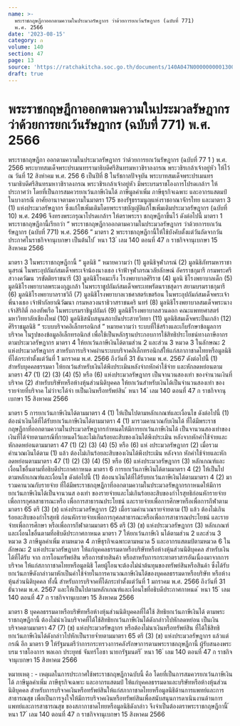 ```yaml
---
name: >-
  พระราชกฤษฎีกาออกตามความในประมวลรัษฎากร ว่าด้วยการยกเว้นรัษฎากร (ฉบับที่ 771)
  พ.ศ. 2566
date: '2023-08-15'
category: ก
volume: 140
section: 47
page: 13
source: 'https://ratchakitcha.soc.go.th/documents/140A047N0000000001300.pdf'
draft: true
---
```


# พระราชกฤษฎีกาออกตามความในประมวลรัษฎากร ว่าด้วยการยกเว้นรัษฎากร (ฉบับที่ 771) พ.ศ. 2566

พระราชกฤษฎีกา ออกตามความในประมวลรัษฎากร ว่าด้วยการยกเว้นรัษฎากร (ฉบับที่ 77 1 ) พ.ศ. 2566 พระบาทสมเด็จพระปรเมนทรรามาธิบดีศรีสินทรมหาวชิราลงกรณ พระวชิรเกล้าเจ้าอยู่หัว ให้ไว้ ณ วันที่ 12 สิงหำคม พ.ศ. 256 6 เป็นปีที่ 8 ในรัชกาลปัจจุบัน พระบาทสมเด็จพระปรเมนทรรามาธิบดีศรีสินทรมหาวชิราลงกรณ พระวชิรเกล้าเจ้าอยู่หัว มีพระบรมราชโองการโปรดเกล้าฯ ให้ประกาศว่า โดยที่เป็นการสมควรยกเว้นภาษีเงินได้ ภาษีมูลค่าเพิ่ม ภาษีธุรกิจเฉพาะ และอากรแสตมป์ ในบางกรณี อาศัยอานาจตามความในมาตรา 175 ของรัฐธรรมนูญแห่งราชอาณาจักรไทย และมาตรา 3 (1) แห่งประมวลรัษฎากร ซึ่งแก้ไขเพิ่มเติมโดยพระราชบัญญัติแก้ไขเพิ่มเติมประมวลรัษฎากร (ฉบับที่ 10) พ.ศ. 2496 จึงทรงพระกรุณาโปรดเกล้าฯ ให้ตราพระรา ชกฤษฎีกาขึ้นไว้ ดังต่อไปนี้ มาตรา 1 พระราชกฤษฎีกานี้เรียกว่า “ พระราชกฤษฎีกาออกตามความในประมวลรัษฎากร ว่าด้วยการยกเว้นรัษฎากร (ฉบับที่ 771) พ.ศ. 2566 ” มาตรา 2 พระราชกฤษฎีกานี้ให้ใช้บังคับตั้งแต่วันถัดจากวันประกาศในราชกิจจานุเบกษา เป็นต้นไป ้ หนา 13 ่ เลม 140 ตอนที่ 47 ก ราชกิจจานุเบกษา 15 สิงหาคม 2566

มาตรา 3 ในพระราชกฤษฎีกานี้ “ มูลนิธิ ” หมายความว่า (1) มูลนิธิจุฬาภรณ์ (2) มูลนิธิภัทรมหาราชานุสรณ์ ในพระอุปถัมภ์สมเด็จพระเจ้าน้องนางเธอ เจ้าฟ้าจุฬาภรณวลัยลักษณ์ อัครราชกุมารี กรมพระศรีสวางควัฒน วรขัตติยราชนารี (3) มูลนิธิโรคมะเร็ง โรงพยาบาลศิริราช (4) มูลนิ ธิโรงพยาบาลเด็ก (5) มูลนิธิโรงพยาบาลพระมงกุฎเกล้า ในพระราชูปถัมภ์สมเด็จพระเทพรัตนราชสุดาฯ สยามบรมราชกุมารี (6) มูลนิธิโรงพยาบาลราชวิถี (7) มูลนิธิโรงพยาบาลเวชศาสตร์เขตร้อน ในพระอุปถัมภ์สมเด็จพระเจ้าพี่นางเธอ เจ้าฟ้ากัลยาณิวัฒนา กรมหลวงนราธิวาสราชนคริ นทร์ (8) มูลนิธิโรงพยาบาลสมเด็จพระนางเจ้าสิริกิติ์ กองทัพเรือ ในพระบรมราชินูปถัมภ์ (9) มูลนิธิโรงพยาบาลสวนดอก คณะแพทยศาสตร์ มหาวิทยาลัยเชียงใหม่ (10) มูลนิธิสนับสนุนสถาบันประสาทวิทยา (11) มูลนิธิสมเด็จพระปิ่นเกล้า (12) ศิริราชมูลนิธิ “ ระบบบริจาคอิเล็กทรอนิกส์ ” หมายความว่า ระบบที่ใช้สร้างและเก็บรักษาข้อมูลการบริจาค ในรูปของข้อมูลอิเล็กทรอนิกส์ เพื่อใช้เป็นหลักฐานประกอบการใช้สิทธิประโยชน์ทางภาษีอากร ตามประมวลรัษฎากร มาตรา 4 ให้ยกเว้นภาษีเงินได้ตามส่วน 2 และส่วน 3 หมวด 3 ในลักษณะ 2 แห่งประมวลรัษฎากร สาหรับการบริจาคผ่านระบบบริจาคอิเล็กทรอนิกส์ให้แก่สภากาชาดไทยหรือมูลนิธิ ที่ได้กระทำตั้งแต่วันที่ 1 มกราคม พ.ศ. 2566 ถึงวันที่ 31 ธันวาคม พ.ศ. 2567 ดังต่อไปนี้ (1) สำหรับบุคคลธรรมดา ให้ยกเว้นสำหรับเงินได้พึงประเมินหลังจำกหักค่าใช้จ่าย และหักลดหย่อนตามมาตรา 47 (1) (2) (3) (4) (5) หรือ (6) แห่งประมวลรัษฎากร เป็นจานวนสองเท่า ของจำนวนเงินที่บริจาค (2) สำหรับบริษัทหรือห้างหุ้นส่วนนิติบุคคล ให้ยกเว้นสำหรับเงินได้เป็นจำนวนสองเท่า ของรายจ่ายที่บริจาค ไม่ว่าจะได้จ่า ยเป็นเงินหรือทรัพย์สิน ้ หนา 14 ่ เลม 140 ตอนที่ 47 ก ราชกิจจานุเบกษา 15 สิงหาคม 2566

มาตรา 5 การยกเว้นภาษีเงินได้ตามมาตรา 4 (1) ให้เป็นไปตามหลักเกณฑ์และเงื่อนไข ดังต่อไปนี้ (1) ต้องนำเงินได้ที่ได้รับยกเว้นภาษีเงินได้ตามมาตรา 4 (1) มารวมคานวณกับเงินได้ ที่ได้มีพระราชกฤษฎีกาที่ออกตามความในประมวลรัษฎากรกำหนดให้มีการยกเว้นภาษีเงินได้ เป็นจานวนสองเท่าของเงินที่ได้จ่ายตามกรณีที่กาหนดไว้และไม่เกินร้อยละสิบของเงินได้พึงประเมิน หลังจากหักค่าใช้จ่ายและหักลดหย่อนตามมาตรา 47 (1) (2) (3) (4) (5) หรือ (6) แห่ งประมวลรัษฎากร (2) เมื่อรวมคำนวณเงินได้ตาม (1) แล้ว ต้องไม่เกินร้อยละสิบของเงินได้พึงประเมิน หลังจาก หักค่าใช้จ่ายและหักลดหย่อนตามมาตรา 47 (1) (2) (3) (4) (5) หรือ (6) แห่งประมวลรัษฎากร (3) หลักเกณฑ์และเงื่อนไขอื่นตามที่อธิบดีประกาศกาหนด มาตรา 6 การยกเว้นภาษีเงินได้ตามมาตรา 4 (2) ให้เป็นไปตามหลักเกณฑ์และเงื่อนไข ดังต่อไปนี้ (1) ต้องนาเงินได้ที่ได้รับยกเว้นภาษีเงินได้ตามมาตรา 4 (2) มารวมคานวณกับรายจ่าย ที่ได้มีพระราชกฤษฎีกาที่ออกตามความในประมวลรัษฎากรกาหนดให้มีการยกเว้นภาษีเงินได้เป็นจานวนส องเท่า ของรายจ่ายและไม่เกินร้อยละสิบของกำไรสุทธิก่อนหักรายจ่ายเพื่อการกุศลสาธารณะหรือ เพื่อการสาธารณประโยชน์ และรายจ่ายเพื่อการศึกษาหรือเพื่อการกีฬาตามมาตรา 65 ตรี (3) (ข) แห่งประมวลรัษฎากร (2) เมื่อรวมคำนวณรายจ่ายตาม (1) แล้ว ต้องไม่เกินร้อยละสิบของกำไรสุทธิ ก่อนหักรายจ่ายเพื่อการกุศลสาธารณะหรือเพื่อการสาธารณประโยชน์ และรายจ่ายเพื่อการศึกษา หรือเพื่อการกีฬาตามมาตรา 65 ตรี (3) (ข) แห่งประมวลรัษฎากร (3) หลักเกณฑ์และเงื่อนไขอื่นตามที่อธิบดีประกาศกาหนด มาตรา 7 ให้ยกเว้นภาษีเงิ นได้ตามส่วน 2 และส่วน 3 หมวด 3 ภาษีมูลค่าเพิ่ม ตามหมวด 4 ภาษีธุรกิจเฉพาะตามหมวด 5 และอากรแสตมป์ตามหมวด 6 ในลักษณะ 2 แห่งประมวลรัษฎากร ให้แก่บุคคลธรรมดาหรือบริษัทหรือห้างหุ้นส่วนนิติบุคคล สำหรับเงินได้ที่ได้รับ จาก การโอนทรัพย์สิน หรือการขำยสินค้า หรือสาหรับการกระทาตราสารอันเนื่องมาจากการบริจาค ให้แก่สภากาชาดไทยหรือมูลนิธิ โดยผู้โอนจะต้องไม่นำต้นทุนของทรัพย์สินหรือสินค้า ซึ่งได้รับยกเว้นภาษีดังกล่าวมาหักเป็นค่าใช้จ่ายในการคานวณภาษีเงินได้ของบุคคลธรรมดาหรือบริษัท หรือห้างหุ้นส่วนนิติบุคคล ทั้งนี้ สำหรับการบริจาคที่ได้กระทำตั้งแต่วันที่ 1 มกราคม พ.ศ. 2566 ถึงวันที่ 31 ธันวาคม พ.ศ. 2567 และให้เป็นไปตามหลักเกณฑ์และเงื่อนไขที่อธิบดีประกาศกาหนด ้ หนา 15 ่ เลม 140 ตอนที่ 47 ก ราชกิจจานุเบกษา 15 สิงหาคม 2566

มาตรา 8 บุคคลธรรมดาหรือบริษัทหรือห้างหุ้นส่วนนิติบุคคลที่ได้ใช้ สิทธิยกเว้นภาษีเงินได้ ตามพระราชกฤษฎีกานี้ ต้องไม่นำเงินบริจาคที่ได้ใช้สิทธิยกเว้นภาษีเงินได้ดังกล่าวไปหักลดหย่อน เป็นเงินบริจาคตามมาตรา 47 (7) (ข) แห่งประมวลรัษฎากร หรือต้องไม่นาเงินหรือทรัพย์สิน ที่ได้ใช้สิทธิยกเว้นภาษีเงินได้ดังกล่าวไปหักเป็นรายจ่ำยตามมาตรา 65 ตรี (3) (ข) แห่งประมวลรัษฎากร แล้วแต่กรณี อีก มาตรา 9 ให้รัฐมนตรีว่าการกระทรวงการคลังรักษาการตามพระราชกฤษฎีกานี้ ผู้รับสนองพระ บรม ราชโองการ พลเอก ประยุทธ์ จันทร์โอชา นายกรัฐมนตรี ้ หนา 16 ่ เลม 140 ตอนที่ 47 ก ราชกิจจานุเบกษา 15 สิงหาคม 2566

หมายเหตุ : - เหตุผลในการประกาศใช้พระราชกฤษฎีกาฉบับนี้ คือ โดยที่เป็นการสมควรยกเว้นภาษีเงินได้ ภาษีมูลค่าเพิ่ม ภาษีธุรกิจเฉพาะ และอากรแสตมป์ ให้แก่บุคคลธรรมดาและบริษัทหรือห้างหุ้นส่วนนิติบุคคล สำหรับการบริจาคเงินหรือทรัพย์สินให้แก่สภากาชาดไทยหรือมูลนิธิด้านการแพทย์และการสาธารณสุข เพื่อเป็นการจูงใจให้มีการบริจาคเงินหรือทรัพย์สินเพื่อสนับสนุนการดาเนินงานด้านการแพทย์และการสาธารณสุข ของสภากาชาดไทยหรือมูลนิธิดังกล่าว จึงจำเป็นต้องตราพระราชกฤษฎีกานี้ ้ หนา 17 ่ เลม 140 ตอนที่ 47 ก ราชกิจจานุเบกษา 15 สิงหาคม 2566
